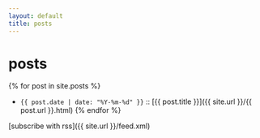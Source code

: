 ```yaml
---
layout: default
title: posts
---
```


# posts

{% for post in site.posts %}
- `{{ post.date | date: "%Y-%m-%d" }}` :: [{{ post.title }}]({{ site.url }}/{{ post.url }}.html) {% endfor %}

[subscribe with rss]({{ site.url }}/feed.xml)
